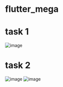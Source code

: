 # flutter_mega
# task 1
![image](https://github.com/chiefbaki/flutter_mega/assets/61545789/045352c4-b9a8-4781-8493-7fcde98d16a7)
# task 2
![image](https://github.com/chiefbaki/flutter_mega/assets/61545789/3d780124-e84d-40b8-9164-c585be21a7b1) 
![image](https://github.com/chiefbaki/flutter_mega/assets/61545789/2d03f2e1-2123-416d-8b0b-31f3f5db15d0)


